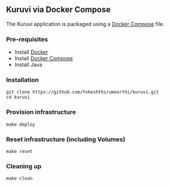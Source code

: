 ## Kuruvi via Docker Compose

The Kuruvi application is packaged using a [Docker Compose](https://docs.docker.com/compose/) file.

<!-- ### Networking

In this version we create a Docker network and DNS is achieved by using the internal Docker DNS, which reads network alias entries provided by docker-compose. -->

### Pre-requisites

- Install [Docker](https://www.docker.com/products/overview)
- Install [Docker Compose](https://docs.docker.com/compose/install/)
- Install Java

### Installation

```
git clone https://github.com/Yokeshthirumoorthi/kuruvi.git
cd kuruvi
```

### Provision infrastructure

```
make deploy
```

### Reset infrastructure (including Volumes)

```
make reset
```

### Cleaning up

```
make clean
```